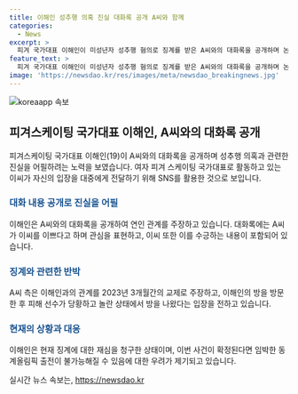```yaml
---
title: 이해인 성추행 의혹 진실 대화록 공개 A씨와 함께
categories:
  - News
excerpt: >
  피겨 국가대표 이해인이 미성년자 성추행 혐의로 징계를 받은 A씨와의 대화록을 공개하며 논란을 빚고 있다. 이해인은 A씨와의 관계를 연인 사이로 주장하고 있지만 A씨 측은 이를 부인하며 사건의 실마리를 제시하고 있다. 이에 대한 논란과 함께 이해인의 성폭력 의혹과 관련된 상황에 대해 조명하고 있다.
feature_text: >
  피겨 국가대표 이해인이 미성년자 성추행 혐의로 징계를 받은 A씨와의 대화록을 공개하며 논란을 빚고 있다. 이해인은 A씨와의 관계를 연인 사이로 주장하고 있지만 A씨 측은 이를 부인하며 사건의 실마리를 제시하고 있다. 이에 대한 논란과 함께 이해인의 성폭력 의혹과 관련된 상황에 대해 조명하고 있다.
image: 'https://newsdao.kr/res/images/meta/newsdao_breakingnews.jpg'
---
```


<p><img src="https://newsdao.kr/res/images/meta/newsdao_breakingnews.jpg" alt="koreaapp 속보" /></p>

<h2 data-ke-size="size26">피겨스케이팅 국가대표 이해인, A씨와의 대화록 공개</h2>

<p data-ke-size="size16">피겨스케이팅 국가대표 이해인(19)이 A씨와의 대화록을 공개하며 성추행 의혹과 관련한 진실을 어필하려는 노력을 보였습니다. 여자 피겨 스케이팅 국가대표로 활동하고 있는 이씨가 자신의 입장을 대중에게 전달하기 위해 SNS를 활용한 것으로 보입니다.</p>

<h3><b><span style="color: #1a5490;">대화 내용 공개로 진실을 어필</span></b></h3>

<p data-ke-size="size16">이해인은 A씨와의 대화록을 공개하여 연인 관계를 주장하고 있습니다. 대화록에는 A씨가 이씨를 이쁘다고 하며 관심을 표현하고, 이씨 또한 이를 수긍하는 내용이 포함되어 있습니다.</p>

<h3><b><span style="color: #1a5490;">징계와 관련한 반박</span></b></h3>

<p data-ke-size="size16">A씨 측은 이해인과의 관계를 2023년 3개월간의 교제로 주장하고, 이해인의 방을 방문한 후 피해 선수가 당황하고 놀란 상태에서 방을 나왔다는 입장을 전하고 있습니다.</p>

<h3><b><span style="color: #1a5490;">현재의 상황과 대응</span></b></h3>

<p data-ke-size="size16">이해인은 현재 징계에 대한 재심을 청구한 상태이며, 이번 사건이 확정된다면 임박한 동계올림픽 출전이 불가능해질 수 있음에 대한 우려가 제기되고 있습니다.</p>
실시간 뉴스 속보는, <a href="https://newsdao.kr" rel="dofollow">https://newsdao.kr</a>



